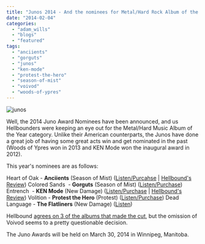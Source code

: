 ```yaml
---
title: "Junos 2014 - And the nominees for Metal/Hard Rock Album of the Year are..."
date: "2014-02-04"
categories: 
  - "adam_wills"
  - "blogs"
  - "featured"
tags: 
  - "anciients"
  - "gorguts"
  - "junos"
  - "ken-mode"
  - "protest-the-hero"
  - "season-of-mist"
  - "voivod"
  - "woods-of-ypres"
---
```


![junos](http://www.hellbound.ca/wp-content/uploads/2014/02/junos-590x590.png)

Well, the 2014 Juno Award Nominees have been announced, and us Hellbounders were keeping an eye out for the Metal/Hard Music Album of the Year category. Unlike their American counterparts, the Junos have done a great job of having some great acts win and get nominated in the past (Woods of Ypres won in 2013 and KEN Mode won the inaugural award in 2012).

This year's nominees are as follows:

Heart of Oak - **Anciients** (Season of Mist) ([Listen/Purcahse](http://anciientriffs.bandcamp.com/) | [Hellbound's Review](http://www.hellbound.ca/2013/03/anciients-heart-of-oak/)) Colored Sands  - **Gorguts** (Season of Mist) ([Listen/Purchase](http://gorguts.bandcamp.com/)) Entrench  - **KEN Mode** (New Damage) ([Listen/Purchase](http://kenmode.bandcamp.com/album/entrench) | [Hellbound's Review](http://www.hellbound.ca/2013/03/ken-mode-entrench/)) Volition - **Protest the Hero** (Protest) ([Listen/Purchase](http://www.youtube.com/watch?v=ppwWGTgGMMQ&list=PLqWpe8Z5-neDB4A1xK3_mDMTnIz38SUlQ&feature=c4-overview-vl)) Dead Language - **The Flatliners** (New Damage) ([Listen](http://www.altpress.com/features/entry/album_premiere_the_flatliners_dead_language))

Hellbound [agrees on 3 of the albums that made the cut](http://www.hellbound.ca/2014/01/hellbounds-top-10-canadian-metal-albums-of-2013/), but the omission of Voivod seems to a pretty questionable decision.

The Juno Awards will be held on March 30, 2014 in Winnipeg, Manitoba.
